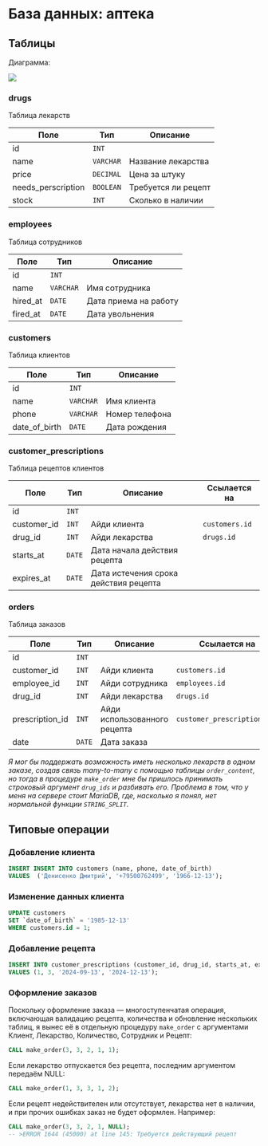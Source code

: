 # База данных: аптека

## Таблицы

Диаграмма:

![](https://file.dimius.ru/edu/db/schema.png)

### drugs

Таблица лекарств

| Поле               | Тип       | Описание            |
| ------------------ | --------- | ------------------- |
| id                 | `INT`     |                     |
| name               | `VARCHAR` | Название лекарства  |
| price              | `DECIMAL` | Цена за штуку       |
| needs_perscription | `BOOLEAN` | Требуется ли рецепт |
| stock              | `INT`     | Сколько в наличии   |

### employees

Таблица сотрудников

| Поле     | Тип       | Описание              |
| -------- | --------- | --------------------- |
| id       | `INT`     |                       |
| name     | `VARCHAR` | Имя сотрудника        |
| hired_at | `DATE`    | Дата приема на работу |
| fired_at | `DATE`    | Дата увольнения       |

### customers

Таблица клиентов

| Поле          | Тип       | Описание               |
| ------------- | --------- | ---------------------- |
| id            | `INT`     |                        |
| name          | `VARCHAR` | Имя клиента            |
| phone         | `VARCHAR` | Номер телефона         |
| date_of_birth | `DATE`    | Дата рождения          |


### customer_prescriptions

Таблица рецептов клиентов

| Поле        | Тип    | Описание                              | Ссылается на   |
| ----------- | ------ | ------------------------------------- | -------------- |
| id          | `INT`  |                                       |                |
| customer_id | `INT`  | Айди клиента                          | `customers.id` |
| drug_id     | `INT`  | Айди лекарства                        | `drugs.id`     |
| starts_at   | `DATE` | Дата начала действия рецепта          |                |
| expires_at  | `DATE` | Дата истечения срока действия рецепта |                |


### orders

Таблица заказов

| Поле            | Тип    | Описание                     | Ссылается на                |
| --------------- | ------ | ---------------------------- | --------------------------- |
| id              | `INT`  |                              |                             |
| customer_id     | `INT`  | Айди клиента                 | `customers.id`              |
| employee_id     | `INT`  | Айди  сотрудника             | `employees.id`              |
| drug_id         | `INT`  | Айди лекарства               | `drugs.id`                  |
| prescription_id | `INT`  | Айди использованного рецепта | `customer_prescriptions.id` |
| date            | `DATE` | Дата заказа                  |                             |


*Я мог бы поддержать возможность иметь несколько лекарств в одном заказе, создав связь many-to-many с помощью таблицы `order_content`, но тогда в процедуре `make_order` мне бы пришлось принимать строковый аргумент `drug_ids` и разбивать его. Проблема в том, что у меня на сервере стоит MariaDB, где, насколько я понял, нет нормальной функции `STRING_SPLIT`.*


## Типовые операции

### Добавление клиента

```sql
INSERT INSERT INTO customers (name, phone, date_of_birth)
VALUES  ('Денисенко Дмитрий', '+79500762499', '1966-12-13');
```

### Изменение данных клиента

```sql
UPDATE customers 
SET `date_of_birth` = '1985-12-13' 
WHERE customers.id = 1;
```

### Добавление рецепта

```sql
INSERT INTO customer_prescriptions (customer_id, drug_id, starts_at, expires_at) 
VALUES (1, 3, '2024-09-13', '2024-12-13');
```

### Оформление заказов

Поскольку оформление заказа — многоступенчатая операция, включающая валидацию рецепта, количества и обновление нескольких таблиц, я вынес её в отдельную процедуру `make_order` с аргументами Клиент, Лекарство, Количество, Сотрудник и Рецепт:

```sql
CALL make_order(3, 3, 2, 1, 1);
```

Если лекарство отпускается без рецепта, последним аргументом передаём NULL:
```sql
CALL make_order(1, 3, 3, 1, 2);
```

Если рецепт недействителен или отсутствует, лекарства нет в наличии, и при прочих ошибках заказ не будет оформлен. Например:

```sql
CALL make_order(3, 3, 2, 1, NULL);
-- >ERROR 1644 (45000) at line 145: Требуется действующий рецепт
```